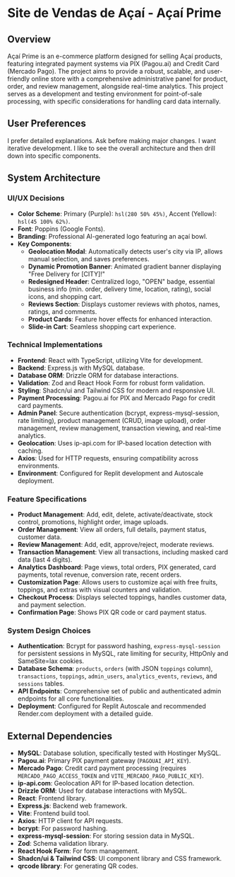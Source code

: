 # Site de Vendas de Açaí - Açaí Prime

## Overview
Açaí Prime is an e-commerce platform designed for selling Açaí products, featuring integrated payment systems via PIX (Pagou.ai) and Credit Card (Mercado Pago). The project aims to provide a robust, scalable, and user-friendly online store with a comprehensive administrative panel for product, order, and review management, alongside real-time analytics. This project serves as a development and testing environment for point-of-sale processing, with specific considerations for handling card data internally.

## User Preferences
I prefer detailed explanations. Ask before making major changes. I want iterative development. I like to see the overall architecture and then drill down into specific components.

## System Architecture

### UI/UX Decisions
- **Color Scheme**: Primary (Purple): `hsl(280 50% 45%)`, Accent (Yellow): `hsl(45 100% 62%)`.
- **Font**: Poppins (Google Fonts).
- **Branding**: Professional AI-generated logo featuring an açaí bowl.
- **Key Components**:
    - **Geolocation Modal**: Automatically detects user's city via IP, allows manual selection, and saves preferences.
    - **Dynamic Promotion Banner**: Animated gradient banner displaying "Free Delivery for [CITY]!"
    - **Redesigned Header**: Centralized logo, "OPEN" badge, essential business info (min. order, delivery time, location, rating), social icons, and shopping cart.
    - **Reviews Section**: Displays customer reviews with photos, names, ratings, and comments.
    - **Product Cards**: Feature hover effects for enhanced interaction.
    - **Slide-in Cart**: Seamless shopping cart experience.

### Technical Implementations
- **Frontend**: React with TypeScript, utilizing Vite for development.
- **Backend**: Express.js with MySQL database.
- **Database ORM**: Drizzle ORM for database interactions.
- **Validation**: Zod and React Hook Form for robust form validation.
- **Styling**: Shadcn/ui and Tailwind CSS for modern and responsive UI.
- **Payment Processing**: Pagou.ai for PIX and Mercado Pago for credit card payments.
- **Admin Panel**: Secure authentication (bcrypt, express-mysql-session, rate limiting), product management (CRUD, image upload), order management, review management, transaction viewing, and real-time analytics.
- **Geolocation**: Uses ip-api.com for IP-based location detection with caching.
- **Axios**: Used for HTTP requests, ensuring compatibility across environments.
- **Environment**: Configured for Replit development and Autoscale deployment.

### Feature Specifications
- **Product Management**: Add, edit, delete, activate/deactivate, stock control, promotions, highlight order, image uploads.
- **Order Management**: View all orders, full details, payment status, customer data.
- **Review Management**: Add, edit, approve/reject, moderate reviews.
- **Transaction Management**: View all transactions, including masked card data (last 4 digits).
- **Analytics Dashboard**: Page views, total orders, PIX generated, card payments, total revenue, conversion rate, recent orders.
- **Customization Page**: Allows users to customize açaí with free fruits, toppings, and extras with visual counters and validation.
- **Checkout Process**: Displays selected toppings, handles customer data, and payment selection.
- **Confirmation Page**: Shows PIX QR code or card payment status.

### System Design Choices
- **Authentication**: Bcrypt for password hashing, `express-mysql-session` for persistent sessions in MySQL, rate limiting for security, HttpOnly and SameSite=lax cookies.
- **Database Schema**: `products`, `orders` (with JSON `toppings` column), `transactions`, `toppings`, `admin_users`, `analytics_events`, `reviews`, and `sessions` tables.
- **API Endpoints**: Comprehensive set of public and authenticated admin endpoints for all core functionalities.
- **Deployment**: Configured for Replit Autoscale and recommended Render.com deployment with a detailed guide.

## External Dependencies

- **MySQL**: Database solution, specifically tested with Hostinger MySQL.
- **Pagou.ai**: Primary PIX payment gateway (`PAGOUAI_API_KEY`).
- **Mercado Pago**: Credit card payment processing (requires `MERCADO_PAGO_ACCESS_TOKEN` and `VITE_MERCADO_PAGO_PUBLIC_KEY`).
- **ip-api.com**: Geolocation API for IP-based location detection.
- **Drizzle ORM**: Used for database interactions with MySQL.
- **React**: Frontend library.
- **Express.js**: Backend web framework.
- **Vite**: Frontend build tool.
- **Axios**: HTTP client for API requests.
- **bcrypt**: For password hashing.
- **express-mysql-session**: For storing session data in MySQL.
- **Zod**: Schema validation library.
- **React Hook Form**: For form management.
- **Shadcn/ui & Tailwind CSS**: UI component library and CSS framework.
- **qrcode library**: For generating QR codes.
